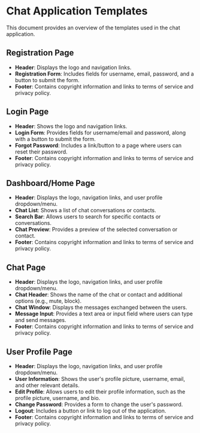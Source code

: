 # Chat Application Templates

This document provides an overview of the templates used in the chat application.

## Registration Page

- **Header**: Displays the logo and navigation links.
- **Registration Form**: Includes fields for username, email, password, and a button to submit the form.
- **Footer**: Contains copyright information and links to terms of service and privacy policy.

## Login Page

- **Header**: Shows the logo and navigation links.
- **Login Form**: Provides fields for username/email and password, along with a button to submit the form.
- **Forgot Password**: Includes a link/button to a page where users can reset their password.
- **Footer**: Contains copyright information and links to terms of service and privacy policy.

## Dashboard/Home Page

- **Header**: Displays the logo, navigation links, and user profile dropdown/menu.
- **Chat List**: Shows a list of chat conversations or contacts.
- **Search Bar**: Allows users to search for specific contacts or conversations.
- **Chat Preview**: Provides a preview of the selected conversation or contact.
- **Footer**: Contains copyright information and links to terms of service and privacy policy.

## Chat Page

- **Header**: Displays the logo, navigation links, and user profile dropdown/menu.
- **Chat Header**: Shows the name of the chat or contact and additional options (e.g., mute, block).
- **Chat Window**: Displays the messages exchanged between the users.
- **Message Input**: Provides a text area or input field where users can type and send messages.
- **Footer**: Contains copyright information and links to terms of service and privacy policy.

## User Profile Page

- **Header**: Displays the logo, navigation links, and user profile dropdown/menu.
- **User Information**: Shows the user's profile picture, username, email, and other relevant details.
- **Edit Profile**: Allows users to edit their profile information, such as the profile picture, username, and bio.
- **Change Password**: Provides a form to change the user's password.
- **Logout**: Includes a button or link to log out of the application.
- **Footer**: Contains copyright information and links to terms of service and privacy policy.